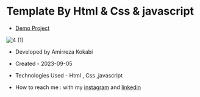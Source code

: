 # Template By Html & Css & javascript

- [Demo Project](https://amir-ko.github.io/bdrsgenerator/)

![4 (1)](https://github.com/amir-ko/bdrsgenerator/assets/119657835/df223e18-b23e-4fd2-ae2d-ae8ca4107f22)

- Developed by Amirreza Kokabi

- Created - 2023-09-05
- Technologies Used - Html , Css ,javascript

- How to reach me : with my [instagram](https://instagram.com/amirrezakokabiweb?igshid=NGExMmI2YTkyZg==
) and [linkedin](https://www.linkedin.com/in/amirreza-kokabi-ba7716143/)
